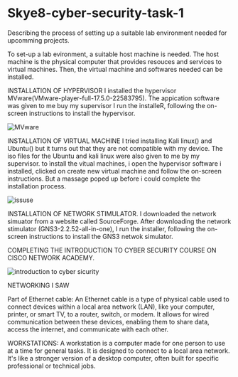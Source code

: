 # Skye8-cyber-security-task-1
 Describing the process of setting up a suitable lab environment needed for upcomming projects.

To set-up a lab evironment, a suitable host machine is needed. The host machine is the physical computer that provides resouces and services to virtual machines. Then, the virtual machine and softwares needed can be installed.

INSTALLATION OF HYPERVISOR
I installed the hypervisor MVware(VMware-player-full-17.5.0-22583795). The appication software was given to me buy my supervisor
I run the installeR, following the on-screen instructions to install the hypervisor.

![MVware](https://github.com/user-attachments/assets/1da6db1c-b230-4f5f-ada7-77299fce24b1)

INSTALLATION OF VIRTUAL MACHINE
I tried installing Kali linux() and Ubuntu() but it turns out that they are not compatible with my device.
The iso files for the Ubuntu and kali linux were also given to me by my 	supervisor.
to ìnstall the vitual machines, i open the hypervisor software i installed, clicked on create new virtual machine and follow the on-screen instructions. But a massage poped up before i could complete the installation process.

![issuse](https://github.com/user-attachments/assets/65946d34-fd32-4650-9f58-69ec460f031b)

INSTALLATION OF NETWORK STIMULATOR.
I downloaded the network simuator from a website called SourceForge. After downloading the network stimulator (GNS3-2.2.52-all-in-one), I run the installer, following the on-screen instructions to install the GNS3 netwok simulator.


COMPLETING THE INTRODUCTION TO CYBER SECURITY COURSE ON CISCO NETWORK ACADEMY.

![introduction to cyber sicurity](https://github.com/user-attachments/assets/449e75dc-40fb-49cb-9d40-47a10f80239b)


NETWORKING I SAW

Part of Ethernet cable: An Ethernet cable is a type of physical cable used to connect devices within a local area network (LAN), like your computer, printer, or smart TV, to a router, switch, or modem. It allows for wired communication between these devices, enabling them to share data, access the internet, and communicate with each other.

WORKSTATIONS: A workstation is a computer made for one person to use at a time for general tasks. It is designed to connect to a local area network. It's like a stronger version of a desktop computer, often built for specific professional or technical jobs.
